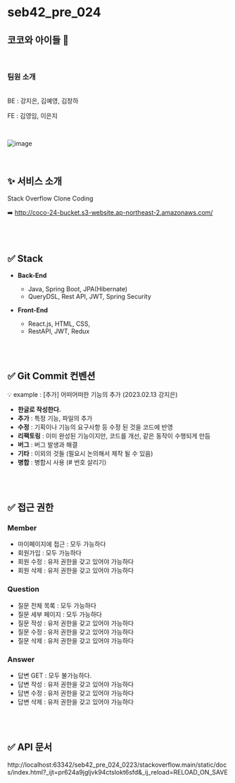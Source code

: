 # seb42_pre_024
## 코코와 아이들 🐢

<br>

### 팀원 소개

<br>
BE : 강지은, 김예영, 김창하

<br>

FE : 김영임, 이은지

<br>

![image](https://user-images.githubusercontent.com/48430781/222381240-5d7d9914-68b0-4b52-a614-8cf463ee94c6.png)


<br>

## ✨ 서비스 소개
Stack Overflow Clone Coding 

 ➡️ http://coco-24-bucket.s3-website.ap-northeast-2.amazonaws.com/

<br><br>

## ✅ **Stack**

- **Back-End**
    - Java, Spring Boot, JPA(Hibernate)
    - QueryDSL, Rest API, JWT, Spring Security
    
- **Front-End**
    - React.js, HTML, CSS,
    - RestAPI, JWT, Redux

<br><br>


## ✅ **Git Commit 컨벤션**

💡 example : [추가] 어떠어떠한 기능의 추가 (2023.02.13 강지은)

- **한글로 작성한다.**
- **추가** : 특정 기능, 파일의 추가
- **수정** :  기획이나 기능의 요구사항 등 수정 된 것을 코드에 반영
- **리팩토링** : 이미 완성된 기능이지만, 코드를 개선, 같은 동작이 수행되게 만듬
- **버그** : 버그 발생과 해결
- **기타** : 이외의 것들  (필요시 논의해서 제작 될 수 있음)
- **병합** : 병합시 사용 (# 번호 살리기)

<br><br>

## ✅ 접근 권한

### Member
- 마이페이지에 접근 : 모두 가능하다
- 회원가입 : 모두 가능하다
- 회원 수정 : 유저 권한을 갖고 있어야 가능하다
- 회원 삭제 : 유저 권한을 갖고 있어야 가능하다

### Question
- 질문 전체 목록 : 모두 가능하다
- 질문 세부 페이지 : 모두 가능하다
- 질문 작성 : 유저 권한을 갖고 있어야 가능하다
- 질문 수정 : 유저 권한을 갖고 있어야 가능하다
- 질문 삭제 : 유저 권한을 갖고 있어야 가능하다

### Answer
- 답변 GET : 모두 불가능하다.
- 답변 작성 : 유저 권한을 갖고 있어야 가능하다
- 답변 수정 : 유저 권한을 갖고 있어야 가능하다
- 답변 삭제 : 유저 권한을 갖고 있어야 가능하다

<br><br>

## ✅ API 문서
http://localhost:63342/seb42_pre_024_0223/stackoverflow.main/static/docs/index.html?_ijt=pr624a9jgljvk94ctslokt6sfd&_ij_reload=RELOAD_ON_SAVE


<br><br>
